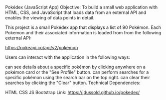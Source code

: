 Pokédex (JavaScript App)
Objective:
To build a small web application with HTML, CSS, and JavaScript that loads data from an external API and enables the viewing of data points in detail.

This project is a small Pokédex app that displays a list of 90 Pokémon. Each Pokemon and their associated information is loaded from from the following external API:

https://pokeapi.co/api/v2/pokemon

Users can interact with the application in the following ways:

can see details about a specific pokémon by clicking anywhere on a pokémon card or the "See Profile" button.
can perform searches for a specific pokémon using the search bar on the top right.
can clear their searches by clicking the "Clear" button.
Technical Dependencies:

HTML
CSS
JS
Bootstrap
Link: https://jdussold.github.io/pokedex/
